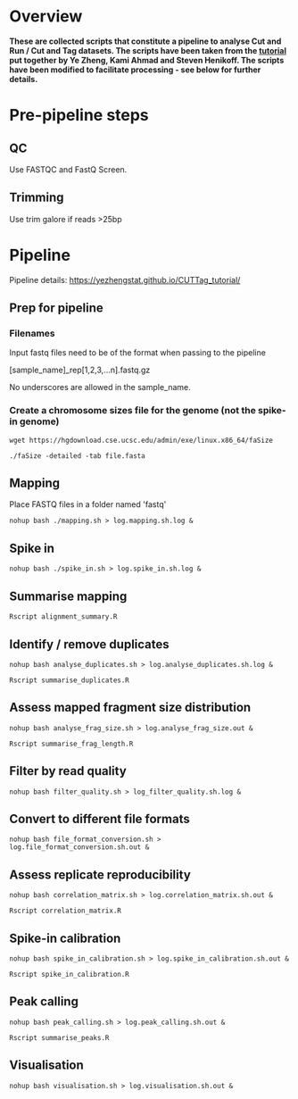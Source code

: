 # Overview
**These are collected scripts that constitute a pipeline to analyse Cut and Run / Cut and Tag datasets.  The scripts have been taken from the [tutorial](https://yezhengstat.github.io/CUTTag_tutorial/) put together by Ye Zheng, Kami Ahmad and Steven Henikoff.  The scripts have been modified to facilitate processing - see below for further details.**

# Pre-pipeline steps

## QC
Use FASTQC and FastQ Screen.


## Trimming
Use trim galore if reads >25bp


# Pipeline

Pipeline details:
https://yezhengstat.github.io/CUTTag_tutorial/

## Prep for pipeline

### Filenames
Input fastq files need to be of the format when passing to the pipeline

[sample_name]_rep[1,2,3,...n].fastq.gz

No underscores are allowed in the sample_name.

### Create a chromosome sizes file for the genome (not the spike-in genome)
`wget https://hgdownload.cse.ucsc.edu/admin/exe/linux.x86_64/faSize`

`./faSize -detailed -tab file.fasta`


## Mapping
Place FASTQ files in a folder named 'fastq'

`nohup bash ./mapping.sh > log.mapping.sh.log &`

 
## Spike in

`nohup bash ./spike_in.sh > log.spike_in.sh.log &`


## Summarise mapping

`Rscript alignment_summary.R`


## Identify / remove duplicates
`nohup bash analyse_duplicates.sh > log.analyse_duplicates.sh.log &`

`Rscript summarise_duplicates.R`


## Assess mapped fragment size distribution
`nohup bash analyse_frag_size.sh > log.analyse_frag_size.out &`

`Rscript summarise_frag_length.R`


## Filter by read quality ##
`nohup bash filter_quality.sh > log_filter_quality.sh.log &`


## Convert to different file formats
`nohup bash file_format_conversion.sh > log.file_format_conversion.sh.out &`


## Assess replicate reproducibility
`nohup bash correlation_matrix.sh > log.correlation_matrix.sh.out &`

`Rscript correlation_matrix.R`


## Spike-in calibration
`nohup bash spike_in_calibration.sh > log.spike_in_calibration.sh.out &`

`Rscript spike_in_calibration.R`


## Peak calling
`nohup bash peak_calling.sh > log.peak_calling.sh.out &`

`Rscript summarise_peaks.R`


## Visualisation
`nohup bash visualisation.sh > log.visualisation.sh.out &`